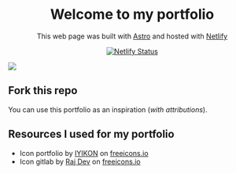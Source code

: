 <h1 align="center"> Welcome to my portfolio </h1>
<p align="center"> This web page was built with <a href="https://astro.build/">Astro</a> and hosted with <a href="https://www.netlify.com">Netlify</a> </p>
<p align="center">
  <a href="https://app.netlify.com/sites/xiayudevsportfoliov2/deploys" target="_blank">
    <img src="https://api.netlify.com/api/v1/badges/28f4a7f9-a7cd-43cb-9a0b-84142bbfd100/deploy-status" alt="Netlify Status" />
  </a>
</p>
<p><img src="https://res.cloudinary.com/djvwjnzxw/image/upload/v1683414228/demo_1_qylw6w.png"></p>

## Fork this repo
You can use this portfolio as an inspiration (*with attributions*).

## Resources I used for my portfolio

- Icon portfolio  by [IYIKON](https://freeicons.io/profile/5876) on [freeicons.io](https://freeicons.io)
- Icon gitlab by [Raj Dev](https://freeicons.io/profile/714) on [freeicons.io](https://freeicons.io)
                                
